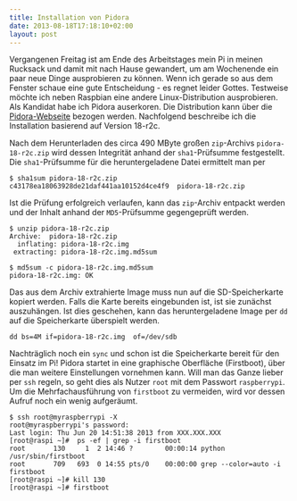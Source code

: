 ```yaml
---
title: Installation von Pidora
date: 2013-08-18T17:18:10+02:00
layout: post
---
```


Vergangenen Freitag ist am Ende des Arbeitstages mein Pi in meinen Rucksack und
damit mit nach Hause gewandert, um am Wochenende ein paar neue Dinge
ausprobieren zu können. Wenn ich gerade so aus dem Fenster schaue eine gute
Entscheidung - es regnet leider Gottes. Testweise möchte ich neben Raspbian eine
andere Linux-Distribution ausprobieren. Als Kandidat habe ich Pidora auserkoren.
Die Distribution kann über die [Pidora-Webseite](http://pidora.ca/) bezogen
werden. Nachfolgend beschreibe ich die Installation basierend auf Version
18-r2c.

Nach dem Herunterladen des circa 490 MByte großen `zip`-Archivs
`pidora-18-r2c.zip` wird dessen Integrität anhand der `sha1`-Prüfsumme
festgestellt. Die `sha1`-Prüfsumme für die heruntergeladene Datei ermittelt man
per

```shell
$ sha1sum pidora-18-r2c.zip
c43178ea18063928de21daf441aa10152d4ce4f9  pidora-18-r2c.zip
```

Ist die Prüfung erfolgreich verlaufen, kann das `zip`-Archiv entpackt werden
und der Inhalt anhand der `MD5`-Prüfsumme gegengeprüft werden.

```shell
$ unzip pidora-18-r2c.zip
Archive:  pidora-18-r2c.zip
  inflating: pidora-18-r2c.img
 extracting: pidora-18-r2c.img.md5sum

$ md5sum -c pidora-18-r2c.img.md5sum
pidora-18-r2c.img: OK
```

Das aus dem Archiv extrahierte Image muss nun auf die SD-Speicherkarte kopiert
werden. Falls die Karte bereits eingebunden ist, ist sie zunächst auszuhängen.
Ist dies geschehen, kann das heruntergeladene Image per `dd` auf die
Speicherkarte überspielt werden.

```shell
dd bs=4M if=pidora-18-r2c.img  of=/dev/sdb
```

Nachträglich noch ein `sync` und schon ist die Speicherkarte bereit für den
Einsatz im Pi! Pidora startet in eine graphische Oberfläche (Firstboot), über
die man weitere Einstellungen vornehmen kann. Will man das Ganze lieber per
`ssh` regeln, so geht dies als Nutzer `root` mit dem Passwort `raspberrypi`.
Um die Mehrfachausführung von `firstboot` zu vermeiden, wird vor dessen Aufruf
noch ein wenig aufgeräumt.

```shell
$ ssh root@myraspberrypi -X
root@myraspberrypi's password:
Last login: Thu Jun 20 14:51:38 2013 from XXX.XXX.XXX
[root@raspi ~]#  ps -ef | grep -i firstboot
root       130     1  2 14:46 ?        00:00:14 python /usr/sbin/firstboot
root       709   693  0 14:55 pts/0    00:00:00 grep --color=auto -i firstboot
[root@raspi ~]# kill 130
[root@raspi ~]# firstboot
```

